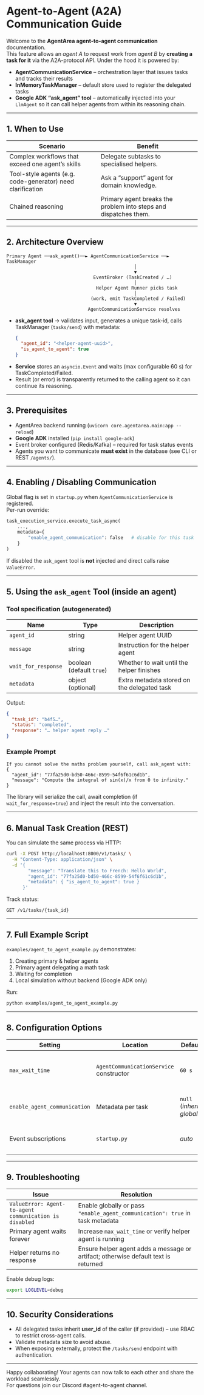 # Agent-to-Agent (A2A) Communication Guide

Welcome to the **AgentArea agent-to-agent communication** documentation.  
This feature allows an _agent A_ to request work from _agent B_ by **creating a task for it** via the A2A-protocol API. Under the hood it is powered by:

* **AgentCommunicationService** – orchestration layer that issues tasks and tracks their results  
* **InMemoryTaskManager** – default store used to register the delegated tasks  
* **Google ADK “ask_agent” tool** – automatically injected into your `LlmAgent` so it can call helper agents from within its reasoning chain.

---

## 1. When to Use

| Scenario | Benefit |
|----------|---------|
| Complex workflows that exceed one agent’s skills | Delegate subtasks to specialised helpers. |
| Tool-style agents (e.g. code-generator) need clarification | Ask a “support” agent for domain knowledge. |
| Chained reasoning | Primary agent breaks the problem into steps and dispatches them. |

---

## 2. Architecture Overview

```
Primary Agent ──ask_agent()──► AgentCommunicationService ──► TaskManager
                                               │
                                               ▼
                                EventBroker (TaskCreated / …)
                                               │
                                 Helper Agent Runner picks task
                                               │
                               (work, emit TaskCompleted / Failed)
                                               ▼
                              AgentCommunicationService resolves
```

* **ask_agent tool** → validates input, generates a unique task-id, calls TaskManager (`tasks/send`) with metadata:
  ```json
  {
    "agent_id": "<helper-agent-uuid>",
    "is_agent_to_agent": true
  }
  ```
* **Service** stores an `asyncio.Event` and waits (max configurable 60 s) for TaskCompleted/Failed.
* Result (or error) is transparently returned to the calling agent so it can continue its reasoning.

---

## 3. Prerequisites

* AgentArea backend running (`uvicorn core.agentarea.main:app --reload`)
* **Google ADK** installed (`pip install google-adk`)
* Event broker configured (Redis/Kafka) – required for task status events
* Agents you want to communicate **must exist** in the database (see CLI or REST `/agents/`).

---

## 4. Enabling / Disabling Communication

Global flag is set in `startup.py` when `AgentCommunicationService` is registered.  
Per-run override:

```python
task_execution_service.execute_task_async(
    ...,
    metadata={
        "enable_agent_communication": false   # disable for this task
    }
)
```

If disabled the `ask_agent` tool is **not** injected and direct calls raise `ValueError`.

---

## 5. Using the `ask_agent` Tool (inside an agent)

### Tool specification (autogenerated)

| Name | Type | Description |
|------|------|-------------|
| `agent_id` | string | Helper agent UUID |
| `message`  | string | Instruction for the helper agent |
| `wait_for_response` | boolean (default `true`) | Whether to wait until the helper finishes |
| `metadata` | object (optional) | Extra metadata stored on the delegated task |

Output:

```json
{
  "task_id": "b4f5…",
  "status": "completed",
  "response": "… helper agent reply …"
}
```

### Example Prompt

```
If you cannot solve the maths problem yourself, call ask_agent with:
{
  "agent_id": "77fa25d0-bd50-466c-8599-54f6f61c6d1b",
  "message": "Compute the integral of sin(x)/x from 0 to infinity."
}
```

The library will serialize the call, await completion (if `wait_for_response=true`) and inject the result into the conversation.

---

## 6. Manual Task Creation (REST)

You can simulate the same process via HTTP:

```bash
curl -X POST http://localhost:8000/v1/tasks/ \
  -H "Content-Type: application/json" \
  -d '{
        "message": "Translate this to French: Hello World",
        "agent_id": "77fa25d0-bd50-466c-8599-54f6f61c6d1b",
        "metadata": { "is_agent_to_agent": true }
      }'
```

Track status:

```
GET /v1/tasks/{task_id}
```

---

## 7. Full Example Script

`examples/agent_to_agent_example.py` demonstrates:

1. Creating primary & helper agents  
2. Primary agent delegating a math task  
3. Waiting for completion  
4. Local simulation without backend (Google ADK only)

Run:

```bash
python examples/agent_to_agent_example.py
```

---

## 8. Configuration Options

| Setting | Location | Default | Description |
|---------|----------|---------|-------------|
| `max_wait_time` | `AgentCommunicationService` constructor | `60 s` | Maximum time the primary agent waits for helper completion |
| `enable_agent_communication` | Metadata per task | `null` (_inherits global_) | Force enable/disable on a task basis |
| Event subscriptions | `startup.py` | _auto_ | Service listens to `TaskCompleted` & `TaskFailed` |

---

## 9. Troubleshooting

| Issue | Resolution |
|-------|------------|
| `ValueError: Agent-to-agent communication is disabled` | Enable globally or pass `"enable_agent_communication": true` in task metadata |
| Primary agent waits forever | Increase `max_wait_time` or verify helper agent is running |
| Helper returns no response | Ensure helper agent adds a message or artifact; otherwise default text is returned |

Enable debug logs:

```bash
export LOGLEVEL=debug
```

---

## 10. Security Considerations

* All delegated tasks inherit **user_id** of the caller (if provided) – use RBAC to restrict cross-agent calls.  
* Validate metadata size to avoid abuse.  
* When exposing externally, protect the `/tasks/send` endpoint with authentication.

---

Happy collaborating! Your agents can now talk to each other and share the workload seamlessly.  
For questions join our Discord #agent-to-agent channel.
